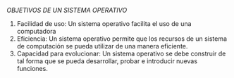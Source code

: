 *OBJETIVOS DE UN SISTEMA OPERATIVO*
1. Facilidad de uso: Un sistema operativo facilita el uso de una computadora
2. Eficiencia: Un sistema operativo permite que los recursos de un sistema de computación se pueda utilizar de una manera eficiente.
3. Capacidad para evolucionar: Un sistema operativo se debe construir de tal forma que se pueda desarrollar, probar e introducir nuevas funciones.